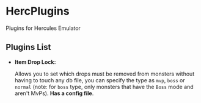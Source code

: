 # HercPlugins
Plugins for Hercules Emulator

## Plugins List

*  **Item Drop Lock:**

	Allows you to set which drops must be removed from monsters without having to touch any db file, you can specify the type as `mvp`, `boss` or `normal` (note: for `boss` type, only monsters that have the `Boss` mode and aren't MvPs). **Has a config file**.